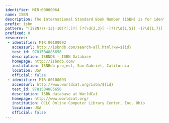 ```yaml
---
identifier: MIR:00000064
name: ISBN
description: The International Standard Book Number (ISBN) is for identifying printed books.
prefix: isbn
pattern: ^(ISBN)?(-13|-10)?[:]?[ ]?(\d{2,3}[ -]?)?\d{1,5}[ -]?\d{1,7}[ -]?\d{1,6}[ -]?(\d|X)$
prefixed: 0
resources:
 - identifier: MIR:00100092
   accessurl: http://isbndb.com/search-all.html?kw=${id}
   test_id: 9781584885658
   description: ISBNDB - ISBN Database
   homepage: http://isbndb.com/
   institution: ISNBdb project, San Gabriel, California
   location: USA
   official: false
 - identifier: MIR:00100093
   accessurl: http://www.worldcat.org/isbn/${id}
   test_id: 9781584885658
   description: ISBN database at WorldCat
   homepage: http://www.worldcat.org/
   institution: OCLC Online Computer Library Center, Inc. Ohio
   location: USA
   official: false
---
```


